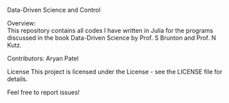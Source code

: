 Data-Driven Science and Control

Overview:  
This repository contains all codes I have written in Julia for the programs discussed in the book Data-Driven Science by Prof. S Brunton and Prof. N Kutz.

Contributors:
Aryan Patel

License
This project is licensed under the License - see the LICENSE file for details.

Feel free to report issues!
